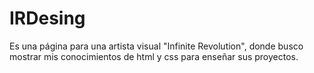# IRDesing

Es una página para una artista visual "Infinite Revolution", donde busco mostrar mis conocimientos de html y css para enseñar sus proyectos.

